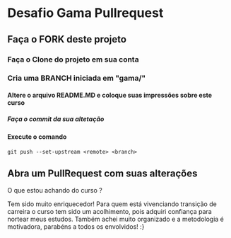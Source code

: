 # Desafio Gama Pullrequest

## Faça o FORK deste projeto

### Faça o Clone do projeto em sua conta

### Cria uma BRANCH iniciada em "gama/"

#### Altere o arquivo README.MD e coloque suas impressões sobre este curso

##### Faça o commit da sua altetação

#### Execute o comando

`git push --set-upstream <remote> <branch>`

## Abra um PullRequest com suas alterações

O que estou achando do curso ?

Tem sido muito enriquecedor! Para quem está vivenciando transição de carreira o curso tem sido um acolhimento, pois adquiri confiança para nortear meus estudos. 
Também achei muito organizado e a metodologia é motivadora, parabéns a todos os envolvidos! :}
